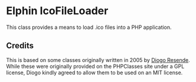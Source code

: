 Elphin IcoFileLoader
====================
This class provides a means to load .ico files into a PHP application.


Credits
-------
This is based on some classes originally written in 2005 by [Diogo Resende](https://www.phpclasses.org/package/2369-PHP-Extract-graphics-from-ico-files-into-PNG-images.html). 
While these were originally provided on the PHPClasses site under a GPL license,
Diogo kindly agreed to allow them to be used on an MIT license.